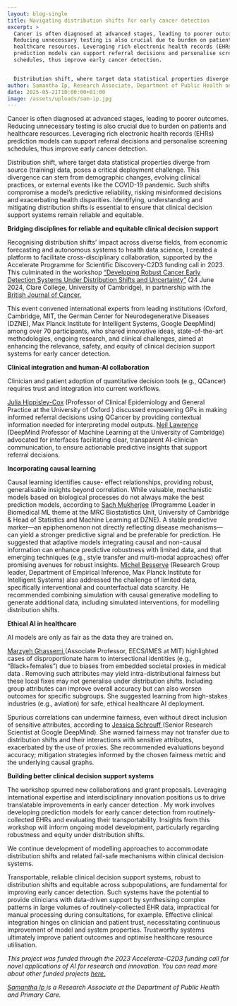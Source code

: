 ```yaml
---
layout: blog-single
title: Navigating distribution shifts for early cancer detection
excerpt: >
  Cancer is often diagnosed at advanced stages, leading to poorer outcomes.
  Reducing unnecessary testing is also crucial due to burden on patients and
  healthcare resources. Leveraging rich electronic health records (EHRs)
  prediction models can support referral decisions and personalise screening
  schedules, thus improve early cancer detection.


  Distribution shift, where target data statistical properties diverge from source (training) data, poses a critical deployment challenge. This divergence can stem from demographic changes, evolving clinical practices, or external events like the COVID-19 pandemic. Such shifts compromise a model’s predictive reliability, risking misinformed decisions and exacerbating health disparities. Identifying, understanding and mitigating distribution shifts is essential to ensure that clinical decision support systems remain reliable and equitable.
author: Samantha Ip, Research Associate, Department of Public Health and Primary Care
date: 2025-05-21T10:00:00+01:00
image: /assets/uploads/sam-ip.jpg
---
```

Cancer is often diagnosed at advanced stages, leading to poorer outcomes. Reducing unnecessary testing is also crucial due to burden on patients and healthcare resources. Leveraging rich electronic health records (EHRs) prediction models can support referral decisions and personalise screening schedules, thus improve early cancer detection.

Distribution shift, where target data statistical properties diverge from source (training) data, poses a critical deployment challenge. This divergence can stem from demographic changes, evolving clinical practices, or external events like the COVID-19 pandemic. Such shifts compromise a model’s predictive reliability, risking misinformed decisions and exacerbating health disparities. Identifying, understanding and mitigating distribution shifts is essential to ensure that clinical decision support systems remain reliable and equitable.

**Bridging disciplines for reliable and equitable clinical decision support**

Recognising distribution shifts’ impact across diverse fields, from economic forecasting and autonomous systems to health data science, I created a platform to facilitate cross-disciplinary collaboration, supported by the Accelerate Programme for Scientific Discovery-C2D3 funding call in 2023. This culminated in the workshop [“Developing Robust Cancer Early Detection Systems Under Distribution Shifts and Uncertainty”](https://web.archive.org/web/20250113141557/https:/www.c2d3.cam.ac.uk/events/robust-cancer-early-detection-systems-under-distribution-shifts-and-uncertainty-workshop) (24 June 2024, Clare College, University of Cambridge), in partnership with the [British Journal of Cancer.](https://communities.springernature.com/posts/upcoming-workshop-robust-cancer-early-detection-systems-under-distribution-shifts-and-uncertainty) 

This event convened  international experts from leading institutions (Oxford, Cambridge, MIT, the German Center for Neurodegenerative Diseases (DZNE), Max Planck Institute for Intelligent Systems, Google DeepMind) among over 70 participants, who shared innovative ideas, state-of-the-art methodologies, ongoing research, and clinical challenges, aimed at enhancing the relevance, safety, and equity of clinical decision support systems for early cancer detection.

**Clinical integration and human-AI collaboration** 

Clinician and patient adoption of quantitative decision tools (e.g., QCancer) requires trust and integration into current workflows. 

[Julia Hippisley-Cox](https://www.st-annes.ox.ac.uk/cpt_people/hippisley-cox-professor-julia/) (Professor of Clinical Epidemiology and General Practice at the University of Oxford ) discussed empowering GPs in making informed referral decisions using QCancer by providing contextual information needed for interpreting model outputs. [Neil Lawrence](https://science.ai.cam.ac.uk/team/neil-d-lawrence) (DeepMind Professor of Machine Learning at the University of Cambridge) advocated for interfaces facilitating clear, transparent AI-clinician communication, to ensure actionable predictive insights that support referral decisions.

**Incorporating causal learning**

Causal learning identifies cause- effect relationships, providing robust, generalisable insights beyond correlation.
While valuable, mechanistic models based on biological processes do not always make the best prediction models, according to [Sach Mukherjee](https://www.mrc-bsu.cam.ac.uk/staff/sach-mukherjee) (Programme Leader in Biomedical ML theme at the MRC Biostatistics Unit, University of Cambridge & Head of Statistics and Machine Learning at DZNE). A stable predictive marker—an epiphenomenon not directly reflecting disease mechanisms—can yield a stronger predictive signal and be preferable for prediction. He suggested that adaptive models integrating causal and non-causal information can enhance predictive robustness with limited data, and that emerging techniques (e.g., style transfer and multi-modal approaches) offer promising avenues for robust insights. [Michel Besserve](https://michelbesserve.com/) (Research Group leader, Department of Empirical Inference, Max Planck Institute for Intelligent Systems) also addressed the challenge of limited data, specifically interventional and counterfactual data scarcity. He recommended combining simulation with causal generative modelling to generate additional data, including simulated interventions, for modelling distribution shifts.

**Ethical AI in healthcare**

AI models are only as fair as the data they are trained on. 

[Marzyeh Ghassemi ](https://imes.mit.edu/people/ghassemi-marzyeh)(Associate Professor, EECS/IMES at MIT) highlighted cases of disproportionate harm to intersectional identities (e.g., “Black+females”) due to biases from embedded societal proxies in medical data . Removing such attributes may yield intra-distributional fairness but these local fixes may not generalise under distribution shifts. Including group attributes can improve overall accuracy but can also worsen outcomes for specific subgroups. She suggested learning from high-stakes industries (e.g., aviation) for safe, ethical healthcare AI deployment.

Spurious correlations can undermine fairness, even without direct inclusion of sensitive attributes, according to [Jessica Schrouff ](https://www.researchgate.net/profile/Jessica-Schrouff)(Senior Research Scientist at Google DeepMind). She warned fairness may not transfer due to distribution shifts and their interactions with sensitive attributes, exacerbated by the use of proxies. She recommended evaluations beyond accuracy; mitigation strategies informed by the chosen fairness metric and the underlying causal graphs. 

**Building better clinical decision support systems**

The workshop spurred new collaborations and grant proposals. Leveraging international expertise and interdisciplinary innovation positions us to drive translatable improvements in early cancer detection .
My work involves developing prediction models for early cancer detection from routinely-collected EHRs and evaluating their transportability. Insights from this workshop will inform ongoing model development, particularly regarding robustness and equity under distribution shifts.

We continue development of modelling approaches to accommodate distribution shifts and related fail-safe mechanisms within clinical decision systems.

Transportable, reliable clinical decision support systems, robust to distribution shifts and equitable across subpopulations, are fundamental for improving early cancer detection. Such systems have the potential to provide clinicians with data-driven support by synthesising complex patterns in large volumes of routinely-collected EHR data, impractical for manual processing during consultations, for example. Effective clinical integration hinges on clinician and patient trust, necessitating continuous improvement of model and system properties. Trustworthy systems ultimately improve patient outcomes and optimise healthcare resource utilisation.

*This project was funded through the 2023 Accelerate-C2D3 funding call for novel applications of AI for research and innovation. You can read more about other funded projects [here. ](https://science.ai.cam.ac.uk/news/2023-10-26-pursuing-innovative-applications-of-ai-in-research-and-real-world-contexts-%E2%80%93-announcing-our-2023-projects.html)*

*[Samantha Ip ](https://www.phpc.cam.ac.uk/staff/dr-samantha-ip)is a Research Associate at the Department of Public Health and Primary Care.*
